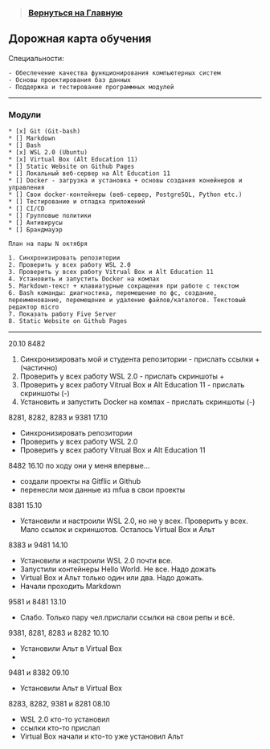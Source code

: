 > ### [Вернуться на Главную](/README.md)

## Дорожная карта обучения

Специальности:

```
- Обеспечение качества функционирования компьютерных систем
- Основы проектирования баз данных
- Поддержка и тестирование программных модулей
```

***

### Модули

```
* [x] Git (Git-bash)
* [] Markdown
* [] Bash
* [x] WSL 2.0 (Ubuntu)
* [x] Virtual Box (Alt Education 11)
* [] Static Website on Github Pages
* [] Локальный веб-сервер на Alt Education 11
* [] Docker - загрузка и установка + основы создания конейнеров и управления
* [] Свои docker-контейнеры (веб-сервер, PostgreSQL, Python etc.)
* [] Тестирование и отладка приложений
* [] CI/CD
* [] Групповые политики
* [] Антивирусы
* [] Брандмауэр
```

```
План на пары N октября

1. Синхронизировать репозитории
2. Проверить у всех работу WSL 2.0
3. Проверить у всех работу Vitrual Box и Alt Education 11
4. Установить и запустить Docker на компах
5. Markdown-текст + клавиатурные сокращения при работе с текстом
6. Bash команды: диагностика, перемешение по фс, создание, переименование, перемещение и удаление файлов/каталогов. Текстовый редактор micro
7. Показать работу Five Server
8. Static Website on Github Pages
```

***

20.10
8482
1. Синхронизировать мой  и студента репозитории - прислать ссылки + (частично)
2. Проверить у всех работу WSL 2.0 - прислать скриншоты +
3. Проверить у всех работу Vitrual Box и Alt Education 11  - прислать скриншоты (-)
4. Установить и запустить Docker на компах  - прислать скриншоты (-)

8281, 8282, 8283 и 9381  17.10
- Синхронизировать репозитории
- Проверить у всех работу WSL 2.0
- Проверить у всех работу Vitrual Box и Alt Education 11

8482 16.10 по ходу они у меня впервые...
- создали проекты на Gitflic и Github
- перенесли мои данные из mfua в свои проекты

8381 15.10
- Установили и настроили WSL 2.0, но не у всех. Проверить у всех. Мало ссылок и скриншотов. Осталось Virtual Box и Альт

8383 и 9481 14.10
- Установили и настроили WSL 2.0 почти все.
- Запустили контейнеры Hello World. Не все. Надо дожать
- Virtual Box и Альт только один или два. Надо дожать.
- Начали проходить Markdown

9581 и 8481 13.10
- Слабо. Только пару чел.прислали ссылки на свои репы и всё.

9381, 8281, 8283 и 8282 10.10
- Установили Альт в Virtual Box
-

9481 и 8382 09.10
- Установили Альт в Virtual Box

8283, 8282, 9381 и 8281  08.10
- WSL 2.0 кто-то установил
- ссылки кто-то прислал
- Virtual Box начали и кто-то уже установил Альт
